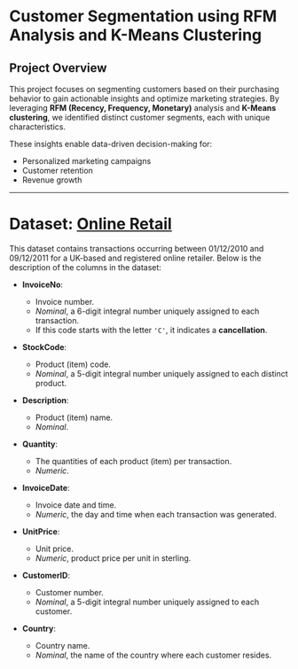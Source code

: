 # Customer Segmentation using RFM Analysis and K-Means Clustering

## Project Overview
This project focuses on segmenting customers based on their purchasing behavior to gain actionable insights and optimize marketing strategies. By leveraging **RFM (Recency, Frequency, Monetary)** analysis and **K-Means clustering**, we identified distinct customer segments, each with unique characteristics. 

These insights enable data-driven decision-making for:
- Personalized marketing campaigns
- Customer retention
- Revenue growth

---
# **Dataset: [Online Retail](https://www.kaggle.com/datasets/ulrikthygepedersen/online-retail-dataset/data)**

This dataset contains transactions occurring between 01/12/2010 and 09/12/2011 for a UK-based and registered online retailer. Below is the description of the columns in the dataset:

- **InvoiceNo**: 
  - Invoice number. 
  - *Nominal*, a 6-digit integral number uniquely assigned to each transaction.
  - If this code starts with the letter `'C'`, it indicates a **cancellation**.

- **StockCode**: 
  - Product (item) code. 
  - *Nominal*, a 5-digit integral number uniquely assigned to each distinct product.

- **Description**: 
  - Product (item) name. 
  - *Nominal*.

- **Quantity**: 
  - The quantities of each product (item) per transaction. 
  - *Numeric*.

- **InvoiceDate**: 
  - Invoice date and time. 
  - *Numeric*, the day and time when each transaction was generated.

- **UnitPrice**: 
  - Unit price. 
  - *Numeric*, product price per unit in sterling.

- **CustomerID**: 
  - Customer number. 
  - *Nominal*, a 5-digit integral number uniquely assigned to each customer.

- **Country**: 
  - Country name. 
  - *Nominal*, the name of the country where each customer resides.
